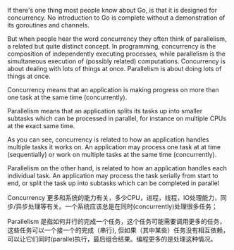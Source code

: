 If there's one thing most people know about Go, is that it is designed for concurrency. No introduction to Go is complete without a demonstration of its goroutines and channels.

But when people hear the word concurrency they often think of parallelism, a related but quite distinct concept. In programming, concurrency is the composition of independently executing processes, while parallelism is the simultaneous execution of (possibly related) computations. Concurrency is about dealing with lots of things at once. Parallelism is about doing lots of things at once.

Concurrency means that an application is making progress on more than one task at the same time (concurrently).

Parallelism means that an application splits its tasks up into smaller subtasks which can be processed in parallel, for instance on multiple CPUs at the exact same time.

As you can see, concurrency is related to how an application handles multiple tasks it works on. An application may process one task at at time (sequentially) or work on multiple tasks at the same time (concurrently).

Parallelism on the other hand, is related to how an application handles each individual task. An application may process the task serially from start to end, or split the task up into subtasks which can be completed in parallel

Concurrency 更多和系统的能力有关，多少CPU，进程，线程，IO处理能力，同步/异步处理等有关。一个系统应该总是在同时(concurrently)处理很多任务；

Parallelism 是指如何并行的完成一个任务，这个任务可能需要调用更多的任务，这些任务可以一个接一个的完成（串行), 但如果（其中某些）任务没有相互依赖，可以让它们同时(paralle)执行，最后组合结果。编程更多的是处理这种情况。
